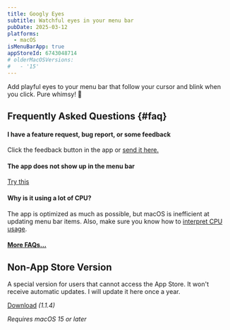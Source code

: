 ```yaml
---
title: Googly Eyes
subtitle: Watchful eyes in your menu bar
pubDate: 2025-03-12
platforms:
  - macOS
isMenuBarApp: true
appStoreId: 6743048714
# olderMacOSVersions:
#   - '15'
---
```


Add playful eyes to your menu bar that follow your cursor and blink when you click. Pure whimsy! 👀

## Frequently Asked Questions {#faq}

#### I have a feature request, bug report, or some feedback

Click the feedback button in the app or [send it here.](https://sindresorhus.com/feedback?product=Googly%20Eyes&referrer=Website-FAQ)

#### The app does not show up in the menu bar

[Try this](/apps/faq#app-not-showing-in-menu-bar)

#### Why is it using a lot of CPU?

The app is optimized as much as possible, but macOS is inefficient at updating menu bar items. Also, make sure you know how to [interpret CPU usage](/apps/faq#high-cpu).

#### [More FAQs…](/apps/faq)

<!-- ## Older Versions

- []() for macOS 15+ -->

## Non-App Store Version

A special version for users that cannot access the App Store. It won't receive automatic updates. I will update it here once a year.

[Download](https://www.dropbox.com/scl/fi/8vd1rtbhsbfiuz6ecvlqh/Googly-Eyes-1.1.4-1761031752.zip?rlkey=i8p9oqe37r4ovw406ggl4adl2&raw=1) *(1.1.4)*

*Requires macOS 15 or later*

<script type="module" is:inline>
// Only the core measurements
const CONSTANTS = {
	EYE: {
		DIAMETER: 60,
		TOP: 96,
		LEFT: {
			LEFT_EYE: 74,
			RIGHT_EYE: 151
		}
	},
	PUPIL: {
		SIZE: 20
	}
};

// Derived measurements
const EYE_RADIUS = CONSTANTS.EYE.DIAMETER / 2;
// Maximum travel is eye radius minus pupil radius to keep pupil fully inside
const MAX_PUPIL_TRAVEL = EYE_RADIUS - (CONSTANTS.PUPIL.SIZE / 2);

// Replace the image source
const img = document.querySelector('img[src$="icon.png"]');
img.src = '/apps/googly-eyes/icon-no-pupils.png';

// Create and position pupils
const container = document.createElement('div');
container.style.cssText = `
	position: relative;
	width: ${img.width}px;
	height: ${img.height}px;
	display: inline-block;
`;

img.parentNode.insertBefore(container, img);
container.appendChild(img);

// Add keyframes for touch devices
const style = document.createElement('style');
style.textContent = `
	@keyframes rollEyes {
		0% { transform: translate(-50%, -50%) rotate(0deg) translate(${MAX_PUPIL_TRAVEL}px) rotate(0deg); }
		25% { transform: translate(-50%, -50%) rotate(90deg) translate(${MAX_PUPIL_TRAVEL}px) rotate(-90deg); }
		50% { transform: translate(-50%, -50%) rotate(180deg) translate(${MAX_PUPIL_TRAVEL}px) rotate(-180deg); }
		75% { transform: translate(-50%, -50%) rotate(270deg) translate(${MAX_PUPIL_TRAVEL}px) rotate(-270deg); }
		100% { transform: translate(-50%, -50%) rotate(360deg) translate(${MAX_PUPIL_TRAVEL}px) rotate(-360deg); }
	}
`;
document.head.appendChild(style);

// Debug bounds
const createEyeBound = (left) => {
	const eyeBound = document.createElement('div');
	eyeBound.style.cssText = `
		position: absolute;
		width: ${CONSTANTS.EYE.DIAMETER}px;
		height: ${CONSTANTS.EYE.DIAMETER}px;
		border: 2px solid rgba(255, 0, 0, 0.5);
		background: rgba(255, 0, 0, 0.1);
		border-radius: 50%;
		top: ${CONSTANTS.EYE.TOP}px;
		left: ${left}px;
		transform: translate(-50%, -50%);
		pointer-events: none;
	`;
	return eyeBound;
};

const leftEyeBound = createEyeBound(CONSTANTS.EYE.LEFT.LEFT_EYE);
const rightEyeBound = createEyeBound(CONSTANTS.EYE.LEFT.RIGHT_EYE);

// Debug.
// container.appendChild(leftEyeBound);
// container.appendChild(rightEyeBound);

const createPupil = (left) => {
	const pupil = document.createElement('div');
	pupil.style.cssText = `
		position: absolute;
		width: ${CONSTANTS.PUPIL.SIZE}px;
		height: ${CONSTANTS.PUPIL.SIZE}px;
		background: black;
		border-radius: 50%;
		top: ${CONSTANTS.EYE.TOP}px;
		left: ${left}px;
		transform: translate(-50%, -50%);
	`;
	return pupil;
};

const leftPupil = createPupil(CONSTANTS.EYE.LEFT.LEFT_EYE);
const rightPupil = createPupil(CONSTANTS.EYE.LEFT.RIGHT_EYE);

container.appendChild(leftPupil);
container.appendChild(rightPupil);

// Check if it's a touch device
const isTouchDevice = ('ontouchstart' in window) || (navigator.maxTouchPoints > 0);

if (isTouchDevice) {
	const leftSpeed = 2 + Math.random() * 2;
	const rightSpeed = 2 + Math.random() * 2;

	style.textContent = `
		@keyframes rollLeftEye {
			0% { transform: translate(-50%, -50%) rotate(0deg) translate(${MAX_PUPIL_TRAVEL}px) rotate(0deg); }
			100% { transform: translate(-50%, -50%) rotate(360deg) translate(${MAX_PUPIL_TRAVEL}px) rotate(-360deg); }
		}
		@keyframes rollRightEye {
			0% { transform: translate(-50%, -50%) rotate(0deg) translate(${MAX_PUPIL_TRAVEL}px) rotate(0deg); }
			100% { transform: translate(-50%, -50%) rotate(-360deg) translate(${MAX_PUPIL_TRAVEL}px) rotate(360deg); }
		}
	`;

	leftPupil.style.animation = `rollLeftEye ${leftSpeed}s linear infinite`;
	rightPupil.style.animation = `rollRightEye ${rightSpeed}s linear infinite`;
} else {
	let isFirstMove = true;

	function updatePupils(mouseX, mouseY) {
		const rect = container.getBoundingClientRect();

		for (const [index, pupil] of [leftPupil, rightPupil].entries()) {
			const eyeX = rect.left + (index === 0 ? CONSTANTS.EYE.LEFT.LEFT_EYE : CONSTANTS.EYE.LEFT.RIGHT_EYE);
			const eyeY = rect.top + CONSTANTS.EYE.TOP;

			// Vector from eye to mouse
			let x = mouseX - eyeX;
			let y = mouseY - eyeY;

			const distance = Math.sqrt(x * x + y * y);
			if (distance > MAX_PUPIL_TRAVEL) {
				const angle = Math.atan2(y, x);
				x = Math.cos(angle) * MAX_PUPIL_TRAVEL;
				y = Math.sin(angle) * MAX_PUPIL_TRAVEL;
			}

			pupil.style.transform = `translate(calc(-50% + ${x}px), calc(-50% + ${y}px))`;
		}
	}

	const centerX = container.getBoundingClientRect().left + (CONSTANTS.EYE.LEFT.LEFT_EYE + CONSTANTS.EYE.LEFT.RIGHT_EYE) / 2;
	const centerY = container.getBoundingClientRect().top + CONSTANTS.EYE.TOP;
	updatePupils(centerX, centerY);

	document.addEventListener('mousemove', (e) => {
		if (isFirstMove) {
			isFirstMove = false;

			for (const pupil of [leftPupil, rightPupil]) {
				pupil.style.transition = 'transform 0.3s ease-out';
			}

			requestAnimationFrame(() => {
				requestAnimationFrame(() => {
					for (const pupil of [leftPupil, rightPupil]) {
						pupil.style.transition = '';
					}
				});
			});
		}

		updatePupils(e.clientX, e.clientY);
	});
}
</script>
